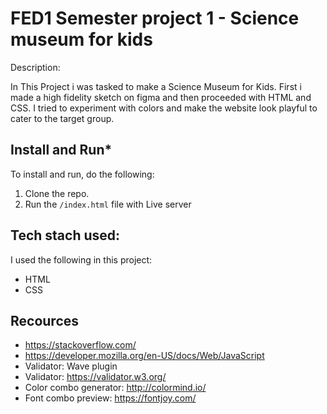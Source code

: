 # FED1 Semester project 1 - Science museum for kids

Description:

In This Project i was tasked to make a Science Museum for Kids. First i made a high fidelity sketch on figma and then proceeded with HTML and CSS. I tried to experiment with colors and make the website look playful to cater to the target group.

## Install and Run\*

To install and run, do the following:

1. Clone the repo.
2. Run the `/index.html` file with Live server

## Tech stach used:

I used the following in this project:

- HTML
- CSS

## Recources

- https://stackoverflow.com/
- https://developer.mozilla.org/en-US/docs/Web/JavaScript
- Validator: Wave plugin
- Validator: https://validator.w3.org/
- Color combo generator: http://colormind.io/
- Font combo preview: https://fontjoy.com/
